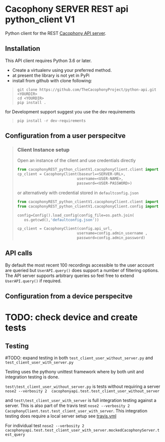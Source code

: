 # Cacophony SERVER REST api  python_client V1
Python client for the REST [Cacophony API server](https://github.com/TheCacophonyProject/cacophony-api).



## Installation

This API client requires Python 3.6 or later.

* Create a virtualenv using your preferred method.
* at present the library is not yet in PyPi
* install from github with clone following:

>```
>git clone https://github.com/TheCacophonyProject/python-api.git <YOURDIR>
>cd <YOURDIR>
>pip install .
>```

for Development support suggest you use the dev requirements
>```
>pip install -r dev-requirements
>```



## Configuration from a user perspecitve
>### Client Instance setup
>Open an instance of the client and use credentials directly
>``` python
>from cacophonyREST_python_clientV1.cacophonyClient.client import CacophonyClient
>cp_client = CacophonyClient(baseurl=<SERVER-URL>, 
>                            username=<USER-NAME>, 
>                            password=<USER-PASSWORD>)
>```
>or alternatively with credential stored  in `defaultconfig.json`
>```python
>from cacophonyREST_python_clientV1.cacophonyClient.client import CacophonyClient
>from cacophonyREST_python_clientV1.cacophonyClient.config import Config
>
>config=Config().load_config(config_file=os.path.join(
>    os.getcwd(),'defaultconfig.json'))
>
>cp_client = CacophonyClient(config.api_url,
>                            username=config.admin_username ,
>                            password=config.admin_password)
>```
>


## API calls

By default the most recent 100 recordings accessible to the user
account are queried but `UserAPI.query()` does support a number of
filtering options. The API server supports arbitrary queries so feel
free to extend `UserAPI.query()` if required.


## Configuration from a device perspecitve
# TODO: check device and create tests





## Testing

#TODO: expand testing in both `test_client_user_without_server.py` and `test_client_user_with_server.py`

Testing uses the pythony unittest framework where by both unit and integration testing is done.

`test\test_client_user_without_server.py` is tests without requiring a server `nose2 --verbosity 2  cacophonyapi.test.test_client_user_without_server`

and `test\test_client_user_with_server` is full integration testing against a server. This is also part of the travis test `nose2 --verbosity 2 CacophonyClient.test.test_client_user_with_server`. 
This integration testing does require a local server setup see [travis.yml](travis.yml)

For individual test `nose2 --verbosity 2  cacophonyapi.test.test_client_user_with_server.mockedCacophonyServer.test_query`



